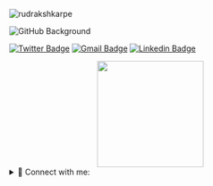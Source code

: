 <p align="left"> <img src="https://komarev.com/ghpvc/?username=rudrakshkarpe&color=brightgreen" alt="rudrakshkarpe" /> </p> 

![GitHub Background](src/Matrix-rudraksh.gif)

[![Twitter Badge](https://img.shields.io/badge/-rudrakshkarpe-blue?style=flat-square&logo=Twitter&logoColor=white&link=https://www.linkedin.com/in/rudrakshkarpe)](https://www.twitter.com/rudrakshkarpe/)
[![Gmail Badge](https://img.shields.io/badge/-rudraksh.karpe@gmail.com-c14438?style=flat-square&logo=Gmail&logoColor=white&link=mailto:rudraksh.karpe@gmail.com)](mailto:rudraksh.karpe@gmail.com)
[![Linkedin Badge](https://img.shields.io/badge/-rudrakshkarpe-blue?style=flat-square&logo=Linkedin&logoColor=white&link=https://www.linkedin.com/in/kirtanchandak/)](https://www.linkedin.com/in/rudrakshkarpe)


<!--Holopin-board-->
<div align="center">
    <a href="https://www.holopin.io/@fyka"><img height="190" src="https://holopin.io/api/user/board?user=rudrakshkarpe"></a>
</div>

<!--
<p align="center">
  <img src="https://streak-stats.demolab.com?user=rudrakshkarpe&theme=github-dark&hide_border=true&hide_total_contributions=true&hide_longest_streak=true)](https://git.io/streak-stats" alt="Rudraksh's Github Stats">
</p>
-->

<details>
<summary> 🔗 Connect with me: </summary>
 
<div align="center">
  <table>
    <tr>
      <th>Platform</th>
      <th>Address</th>
    </tr>
    <tr>
      <td>🌐 Portfolio:</td>
      <td>www.rudrakshkarpe.me</td>
    </tr>
    <tr>
      <td>📧 Mail:</td>
      <td>rudraksh.karpe@gmail.com</td>
    </tr>
    <tr>
      <td>👥 LinkedIn:</td>
      <td>https://www.linkedin.com/in/rudrakshkarpe</td>
    </tr>
    <tr>
      <td>🐦 Twitter:</td>
      <td>https://twitter.com/rudrakshkarpe</td>
    </tr>
  </table>
</div>

</details>
